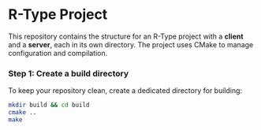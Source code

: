 # R-Type Project

This repository contains the structure for an R-Type project with a **client** and a **server**, each in its own directory. The project uses CMake to manage configuration and compilation.

### Step 1: Create a build directory

To keep your repository clean, create a dedicated directory for building:

```bash
mkdir build && cd build
cmake ..
make
```
